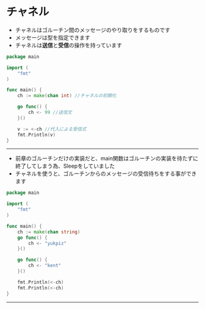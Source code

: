 # チャネル

* チャネルはゴルーチン間のメッセージのやり取りをするものです
* メッセージは型を指定できます
* チャネルは**送信**と**受信**の操作を持っています

```go
package main

import (
	"fmt"
)

func main() {
	ch := make(chan int) //チャネルの初期化

	go func() {
		ch <- 99 //送信文
	}()

	v := <-ch //代入による受信式
	fmt.Println(v)
}
```
- - -

* 前章のゴルーチンだけの実装だと、main関数はゴルーチンの実装を待たずに終了してしまう為、Sleepをしていました
* チャネルを使うと、ゴルーチンからのメッセージの受信待ちをする事ができます

```go
package main

import (
	"fmt"
)

func main() {
	ch := make(chan string)
	go func() {
		ch <- "yukpiz"
	}()

	go func() {
		ch <- "kent"
	}()

	fmt.Println(<-ch)
	fmt.Println(<-ch)
}
```

- - -
